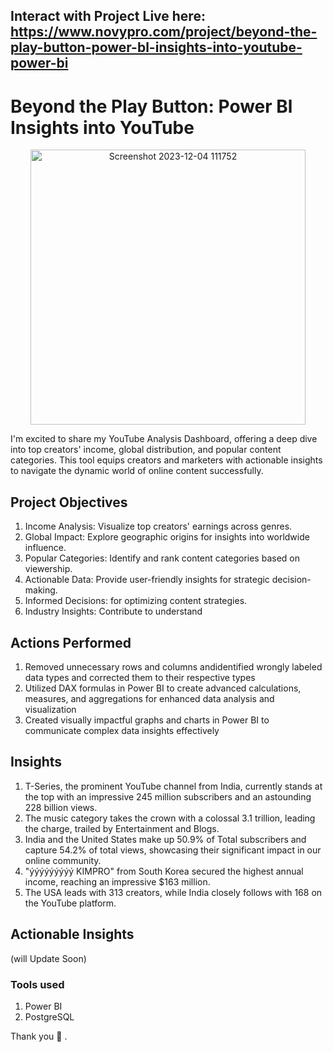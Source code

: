 ## Interact with Project Live here: https://www.novypro.com/project/beyond-the-play-button-power-bl-insights-into-youtube-power-bi

# Beyond the Play Button: Power Bl Insights into YouTube
<p align="center">
<img width="440" alt="Screenshot 2023-12-04 111752" src="https://github.com/GauravvThakurr/Power-BI-Projects/assets/141028751/c224d808-0cf0-45dd-b758-b082144ad627">
</p>




I'm excited to share my YouTube Analysis Dashboard, offering a deep dive into top creators' income, global distribution, and popular content categories. This tool equips creators and marketers with actionable insights to navigate the dynamic world of online content successfully.


## Project Objectives

1. Income Analysis: Visualize top creators' earnings across genres.
2. Global Impact: Explore geographic origins for insights into worldwide influence.
3. Popular Categories: Identify and rank content categories based on viewership.
4. Actionable Data: Provide user-friendly insights for strategic decision-making.
5. Informed Decisions: for optimizing content strategies.
6. Industry Insights: Contribute to understand

## Actions Performed
1. Removed unnecessary rows and columns andidentified wrongly labeled data types and corrected them to their respective types
2. Utilized DAX formulas in Power BI to create advanced calculations, measures, and aggregations for enhanced data analysis and visualization
3. Created visually impactful graphs and charts in Power BI to communicate complex data insights effectively


## Insights
1. T-Series, the prominent YouTube channel from India, currently stands at the top with an impressive 245 million subscribers and an astounding 228 billion views.
2. The music category takes the crown with a colossal 3.1 trillion, leading the charge, trailed by  Entertainment and Blogs.
3. India and the United States make up 50.9% of Total subscribers and capture 54.2% of total views, showcasing their significant impact in our online community.
4. "ýýýýýýýýý KIMPRO" from South Korea secured the highest annual income, reaching an impressive $163 million.
5. The USA leads with 313 creators, while India closely follows with 168 on the YouTube platform.
 

## Actionable Insights

(will Update Soon)

### Tools used
1. Power BI
2. PostgreSQL


Thank you 🙂 .
